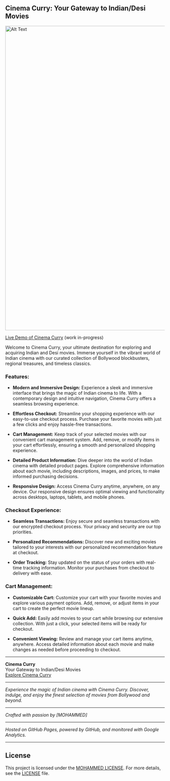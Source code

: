 ## Cinema Curry: Your Gateway to Indian/Desi Movies

<!-- Embedded Gist -->

<img src="https://media.giphy.com/media/HBFbHqnvcv0eWhKjPF/giphy.gif" style="width:100vw;" alt="Alt Text">

[Live Demo of Cinema Curry](https://cinema-curry-mohammed.netlify.app) (work in-progress)

   
Welcome to Cinema Curry, your ultimate destination for exploring and acquiring Indian and Desi movies. Immerse yourself in the vibrant world of Indian cinema with our curated collection of Bollywood blockbusters, regional treasures, and timeless classics.

### Features:

- **Modern and Immersive Design:** Experience a sleek and immersive interface that brings the magic of Indian cinema to life. With a contemporary design and intuitive navigation, Cinema Curry offers a seamless browsing experience.
  
- **Effortless Checkout:** Streamline your shopping experience with our easy-to-use checkout process. Purchase your favorite movies with just a few clicks and enjoy hassle-free transactions.

- **Cart Management:** Keep track of your selected movies with our convenient cart management system. Add, remove, or modify items in your cart effortlessly, ensuring a smooth and personalized shopping experience.

- **Detailed Product Information:** Dive deeper into the world of Indian cinema with detailed product pages. Explore comprehensive information about each movie, including descriptions, images, and prices, to make informed purchasing decisions.

- **Responsive Design:** Access Cinema Curry anytime, anywhere, on any device. Our responsive design ensures optimal viewing and functionality across desktops, laptops, tablets, and mobile phones.

### Checkout Experience:

- **Seamless Transactions:** Enjoy secure and seamless transactions with our encrypted checkout process. Your privacy and security are our top priorities.
  
- **Personalized Recommendations:** Discover new and exciting movies tailored to your interests with our personalized recommendation feature at checkout.

- **Order Tracking:** Stay updated on the status of your orders with real-time tracking information. Monitor your purchases from checkout to delivery with ease.

### Cart Management:

- **Customizable Cart:** Customize your cart with your favorite movies and explore various payment options. Add, remove, or adjust items in your cart to create the perfect movie lineup.

- **Quick Add:** Easily add movies to your cart while browsing our extensive collection. With just a click, your selected items will be ready for checkout.

- **Convenient Viewing:** Review and manage your cart items anytime, anywhere. Access detailed information about each movie and make changes as needed before proceeding to checkout.

---

**Cinema Curry**  
Your Gateway to Indian/Desi Movies  
[Explore Cinema Curry](#)  

---

*Experience the magic of Indian cinema with Cinema Curry. Discover, indulge, and enjoy the finest selection of movies from Bollywood and beyond.*

---

*Crafted with passion by [MOHAMMED]*  

---  

*Hosted on GitHub Pages, powered by GitHub, and monitored with Google Analytics.*

---  

## License

This project is licensed under the [MOHAMMED LICENSE](https://github.com/tech-moh-logy/MOHAMMED-License/blob/main/README.md). For more details, see the [LICENSE](https://github.com/tech-moh-logy/MOHAMMED-License/blob/main/README.md) file.
